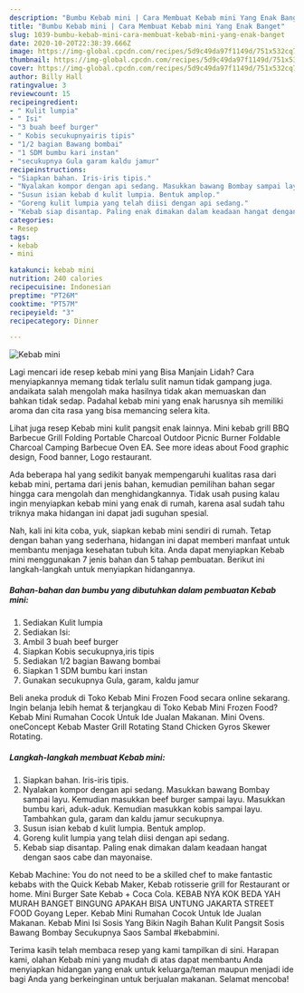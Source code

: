 ```yaml
---
description: "Bumbu Kebab mini | Cara Membuat Kebab mini Yang Enak Banget"
title: "Bumbu Kebab mini | Cara Membuat Kebab mini Yang Enak Banget"
slug: 1039-bumbu-kebab-mini-cara-membuat-kebab-mini-yang-enak-banget
date: 2020-10-20T22:38:39.666Z
image: https://img-global.cpcdn.com/recipes/5d9c49da97f1149d/751x532cq70/kebab-mini-foto-resep-utama.jpg
thumbnail: https://img-global.cpcdn.com/recipes/5d9c49da97f1149d/751x532cq70/kebab-mini-foto-resep-utama.jpg
cover: https://img-global.cpcdn.com/recipes/5d9c49da97f1149d/751x532cq70/kebab-mini-foto-resep-utama.jpg
author: Billy Hall
ratingvalue: 3
reviewcount: 15
recipeingredient:
- " Kulit lumpia"
- " Isi"
- "3 buah beef burger"
- " Kobis secukupnyairis tipis"
- "1/2 bagian Bawang bombai"
- "1 SDM bumbu kari instan"
- "secukupnya Gula garam kaldu jamur"
recipeinstructions:
- "Siapkan bahan. Iris-iris tipis."
- "Nyalakan kompor dengan api sedang. Masukkan bawang Bombay sampai layu. Kemudian masukkan beef burger sampai layu. Masukkan bumbu kari, aduk-aduk. Kemudian masukkan kobis sampai layu. Tambahkan gula, garam dan kaldu jamur secukupnya."
- "Susun isian kebab d kulit lumpia. Bentuk amplop."
- "Goreng kulit lumpia yang telah diisi dengan api sedang."
- "Kebab siap disantap. Paling enak dimakan dalam keadaan hangat dengan saos cabe dan mayonaise."
categories:
- Resep
tags:
- kebab
- mini

katakunci: kebab mini 
nutrition: 240 calories
recipecuisine: Indonesian
preptime: "PT26M"
cooktime: "PT57M"
recipeyield: "3"
recipecategory: Dinner

---
```



![Kebab mini](https://img-global.cpcdn.com/recipes/5d9c49da97f1149d/751x532cq70/kebab-mini-foto-resep-utama.jpg)

Lagi mencari ide resep kebab mini yang Bisa Manjain Lidah? Cara menyiapkannya memang tidak terlalu sulit namun tidak gampang juga. andaikata salah mengolah maka hasilnya tidak akan memuaskan dan bahkan tidak sedap. Padahal kebab mini yang enak harusnya sih memiliki aroma dan cita rasa yang bisa memancing selera kita.

Lihat juga resep Kebab mini kulit pangsit enak lainnya. Mini kebab grill BBQ Barbecue Grill Folding Portable Charcoal Outdoor Picnic Burner Foldable Charcoal Camping Barbecue Oven EA. See more ideas about Food graphic design, Food banner, Logo restaurant.

Ada beberapa hal yang sedikit banyak mempengaruhi kualitas rasa dari kebab mini, pertama dari jenis bahan, kemudian pemilihan bahan segar hingga cara mengolah dan menghidangkannya. Tidak usah pusing kalau ingin menyiapkan kebab mini yang enak di rumah, karena asal sudah tahu triknya maka hidangan ini dapat jadi suguhan spesial.


Nah, kali ini kita coba, yuk, siapkan kebab mini sendiri di rumah. Tetap dengan bahan yang sederhana, hidangan ini dapat memberi manfaat untuk membantu menjaga kesehatan tubuh kita. Anda dapat menyiapkan Kebab mini menggunakan 7 jenis bahan dan 5 tahap pembuatan. Berikut ini langkah-langkah untuk menyiapkan hidangannya.

<!--inarticleads1-->

##### Bahan-bahan dan bumbu yang dibutuhkan dalam pembuatan Kebab mini:

1. Sediakan  Kulit lumpia
1. Sediakan  Isi:
1. Ambil 3 buah beef burger
1. Siapkan  Kobis secukupnya,iris tipis
1. Sediakan 1/2 bagian Bawang bombai
1. Siapkan 1 SDM bumbu kari instan
1. Gunakan secukupnya Gula, garam, kaldu jamur


Beli aneka produk di Toko Kebab Mini Frozen Food secara online sekarang. Ingin belanja lebih hemat &amp; terjangkau di Toko Kebab Mini Frozen Food? Kebab Mini Rumahan Cocok Untuk Ide Jualan Makanan. Mini Ovens. oneConcept Kebab Master Grill Rotating Stand Chicken Gyros Skewer Rotating. 

<!--inarticleads2-->

##### Langkah-langkah membuat Kebab mini:

1. Siapkan bahan. Iris-iris tipis.
1. Nyalakan kompor dengan api sedang. Masukkan bawang Bombay sampai layu. Kemudian masukkan beef burger sampai layu. Masukkan bumbu kari, aduk-aduk. Kemudian masukkan kobis sampai layu. Tambahkan gula, garam dan kaldu jamur secukupnya.
1. Susun isian kebab d kulit lumpia. Bentuk amplop.
1. Goreng kulit lumpia yang telah diisi dengan api sedang.
1. Kebab siap disantap. Paling enak dimakan dalam keadaan hangat dengan saos cabe dan mayonaise.


Kebab Machine: You do not need to be a skilled chef to make fantastic kebabs with the Quick Kebab Maker, Kebab rotisserie grill for Restaurant or home. Mini Burger Sate Kebab + Coca Cola. KEBAB NYA KOK BEDA YAH MURAH BANGET BINGUNG APAKAH BISA UNTUNG JAKARTA STREET FOOD Goyang Leper. Kebab Mini Rumahan Cocok Untuk Ide Jualan Makanan. Kebab Mini Isi Sosis Yang Bikin Nagih Bahan Kulit Pangsit Sosis Bawang Bombay Secukupnya Saos Sambal #kebabmini. 

Terima kasih telah membaca resep yang kami tampilkan di sini. Harapan kami, olahan Kebab mini yang mudah di atas dapat membantu Anda menyiapkan hidangan yang enak untuk keluarga/teman maupun menjadi ide bagi Anda yang berkeinginan untuk berjualan makanan. Selamat mencoba!
